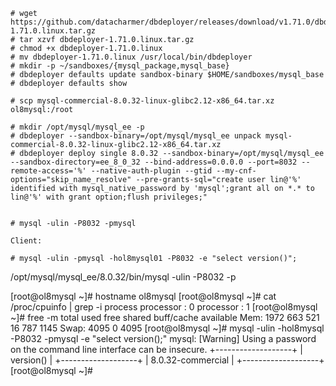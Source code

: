 

```
# wget https://github.com/datacharmer/dbdeployer/releases/download/v1.71.0/dbdeployer-1.71.0.linux.tar.gz
# tar xzvf dbdeployer-1.71.0.linux.tar.gz 
# chmod +x dbdeployer-1.71.0.linux
# mv dbdeployer-1.71.0.linux /usr/local/bin/dbdeployer
# mkdir -p ~/sandboxes/{mysql_package,mysql_base}
# dbdeployer defaults update sandbox-binary $HOME/sandboxes/mysql_base
# dbdeployer defaults show

# scp mysql-commercial-8.0.32-linux-glibc2.12-x86_64.tar.xz ol8mysql:/root

# mkdir /opt/mysql/mysql_ee -p
# dbdeployer --sandbox-binary=/opt/mysql/mysql_ee unpack mysql-commercial-8.0.32-linux-glibc2.12-x86_64.tar.xz
# dbdeployer deploy single 8.0.32 --sandbox-binary=/opt/mysql/mysql_ee  --sandbox-directory=ee_8_0_32 --bind-address=0.0.0.0 --port=8032 --remote-access='%' --native-auth-plugin --gtid --my-cnf-options="skip_name_resolve" --pre-grants-sql="create user lin@'%' identified with mysql_native_password by 'mysql';grant all on *.* to lin@'%' with grant option;flush privileges;"


# mysql -ulin -P8032 -pmysql

Client:

# mysql -ulin -pmysql -hol8mysql01 -P8032 -e "select version()";
```

/opt/mysql/mysql_ee/8.0.32/bin/mysql -ulin -P8032 -p

[root@ol8mysql ~]# hostname
ol8mysql
[root@ol8mysql ~]# cat /proc/cpuinfo | grep -i process
processor	: 0
processor	: 1
[root@ol8mysql ~]# free -m
              total        used        free      shared  buff/cache   available
Mem:           1972         663         521          16         787        1145
Swap:          4095           0        4095
[root@ol8mysql ~]# mysql -ulin -hol8mysql -P8032 -pmysql -e "select version();"
mysql: [Warning] Using a password on the command line interface can be insecure.
+-------------------+
| version()         |
+-------------------+
| 8.0.32-commercial |
+-------------------+
[root@ol8mysql ~]# 


